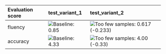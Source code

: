 | Evaluation score   | test_variant_1                                                          | test_variant_2                                                                                                                                                                      |
|:-------------------|:------------------------------------------------------------------------|:------------------------------------------------------------------------------------------------------------------------------------------------------------------------------------|
| fluency            | ![Baseline: 0.85](https://img.shields.io/badge/Baseline-0.85-ffffff "") | ![Too few samples: 0.617 (-0.233)](https://img.shields.io/badge/Too%20few%20samples-0.617%20%28--0.233%29-f0e543 "Insufficient observations to determine statistical significance") |
| accuracy           | ![Baseline: 4.33](https://img.shields.io/badge/Baseline-4.33-ffffff "") | ![Too few samples: 4.00 (-0.33)](https://img.shields.io/badge/Too%20few%20samples-4.00%20%28--0.33%29-f0e543 "Insufficient observations to determine statistical significance")     |